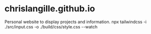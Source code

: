# chrislangille.github.io

Personal website to display projects and information.
npx tailwindcss -i ./src/input.css -o ./build/css/style.css --watch
